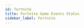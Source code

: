 ```yaml
---
id: fortnite
title: Fortnite Game Events Status
sidebar_label: Fortnite
---
```


<meta http-equiv="Content-Type" content="text/html charset=utf-8"/>
<!-- importing React -->
<script src="https://unpkg.com/react@15/dist/react.js"></script>
<!-- importing React-Dom -->
<script src="https://unpkg.com/react-dom@15/dist/react-dom.js"></script>
<!-- importing babel for jsx -->
<script src=" https://unpkg.com/babel-standalone@6/babel.min.js"></script>
<!-- importing the remarkable plugin -->
<script src="https://cdnjs.cloudflare.com/ajax/libs/remarkable/1.7.1/remarkable.js"></script>
<!-- importing games metadata -->
<script src="/developers-site/js/games_metadata.js"></script>

<div id="gameEventsStatus">
  <!-- GameID - this page's game ID, very important -->
  <script> const GameID = 21216 </script>
  <script type="text/jsx" src="/developers-site/jsx/specificGameEventsStatus.jsx"></script>
</div>